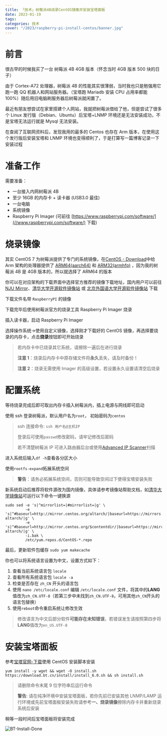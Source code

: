 ```yaml
---
title: 「技术」树莓派4B烧录CentOS镜像并安装宝塔面板
date: 2023-01-19
tags:
categories: 技术
cover: "/2023/raspberry-pi-install-centos/banner.jpg"
---
```


# 前言

很古早的时候我买了一台 树莓派 4B 4GB 版本（怀念当时 4GB 版本 500 块的日子）

由于 Cortex-A72 处理器，树莓派 4B 的性能其实很薄弱，当时我也只是勉强用它跑一跑 QQ 机器人和网站服务器。（宝塔跑 Mariadb 安装 CPU 占用率都能 100%）随后用旧电脑刷服务器后树莓派就闲置了。

最近有朋友想尝试在家里搭建个人网站，我就把树莓派借给了他，但是尝试了很多个 Linux 发行版（Debian、Ubuntu）后宝塔+LNMP 环境还是无法安装成功，不是宝塔无法运行就是 Mysql 无法安装。

在查阅了互联网资料后，发现我用的最多的 Centos 也存在 Arm 版本，在使用这个发行版后安装宝塔和 LNMP 环境也变得顺利了，于是打算写一篇博客记录一下安装过程

# 准备工作

需要准备：

- 一台接入内网树莓派 4B
- 至少 16GB 的内存卡 + 读卡器 (USB3.0 最佳)
- 一台电脑
- 系统镜像
- Raspberry Pi Imager (可前往 [https://www.raspberrypi.com/software/](//www.raspberrypi.com/software/) 下载)

# 烧录镜像

其实 CentOS 7 为树莓派提供了专门的系统镜像，在[CentOS - Download](https://www.centos.org/download/)中给 Arm 架构的处理器提供了 [ARM64(aarch64)](//isoredirect.centos.org/altarch/7/isos/aarch64/) 和 [ARM32(armhfp)](//isoredirect.centos.org/altarch/7/isos/armhfp/) ，因为我的树莓派 4B 是 4GB 版本的，所以就选择了 ARM64 的版本

你可以在对应架构的下载界面中选择官方推荐的镜像下载地址，国内用户可以前往[NJU Mirror](http://mirror.nju.edu.cn/centos-altarch/7.9.2009/isos/aarch64/images)、[清华大学开源软件镜像站](https://mirrors.tuna.tsinghua.edu.cn/centos-altarch/7.9.2009/isos/aarch64/images/) 或 [北京外国语大学开源软件镜像站](https://mirrors.bfsu.edu.cn/centos-altarch/7.9.2009/isos/aarch64/images/) 下载

下载文件名带 `RaspberryPI` 的镜像

下载完毕后使用树莓派官方的烧录工具 Raspberry Pi Imager 烧录

插入读卡器，启动 Raspberry Pi Imager

选择操作系统->使用自定义镜像，选择刚才下载好的 CentOS 镜像，再选择要烧录的内存卡，点击**烧录**按钮即可开始烧录

> 若内存卡中已烧录其它系统，请擦除一遍后在进行烧录
>
> **注意 1**：烧录后内存卡中原存储文件将**永久**丢失，请及时备份！
>
> **注意 2**：烧录无需使用 Imager 的高级设置，若设置永久设置请清空后烧录

# 配置系统

等待烧录完成后即可取出内存卡插入树莓派内，插上电源与网线即可启动

使用 ssh 登录树莓派，默认用户名为`root`， 初始密码为`centos`

> ssh 连接命令: `ssh 用户名@主机IP`
>
> 登录后可使用`passwd`修改密码，请牢记修改后密码
>
> 若不清楚树莓派 IP 可进入路由器后台或使用[Advanced IP Scanner](https://www.advanced-ip-scanner.com/)扫描

进入系统后输入`df -h`查看各分区大小

使用`rootfs-expand`拓展系统空间

> **警告**：请务必拓展系统空间，否则可能导致空间过下使得宝塔安装失败

新系统启动后推荐将软件源改为国内镜像，具体请参考镜像站帮助文档，如[清华大学镜像站](https://mirrors.tuna.tsinghua.edu.cn/help/centos-altarch/)可运行以下命令一键换源

```
sudo sed -e 's|^mirrorlist=|#mirrorlist=|g' \
         -e 's|^#baseurl=http://mirror.centos.org/altarch/|baseurl=https://mirrors.tuna.tsinghua.edu.cn/centos-altarch/|g' \
         -e 's|^#baseurl=http://mirror.centos.org/$contentdir/|baseurl=https://mirrors.tuna.tsinghua.edu.cn/centos-altarch/|g' \
         -i.bak \
         /etc/yum.repos.d/CentOS-*.repo
```

最后，更新软件包缓存 `sudo yum makecache`

你也可以将系统语言设置为中文，设置方式如下：

1. 查看当前系统语言包 `locale`
2. 查看所有系统语言包 `locale -a`
3. 检查是否存在 `zh_CN` 开头的语言包
4. 使用 `nano /etc/locale.conf` 编辑 `/etc/locale.conf` 文件，将其中的**LANG**值改为`zh_CN.UTF-8`（若第三步中未找到`zh_CN.UTF-8`，可用其他`zh_CN`开头的语言包替换）
5. 使用`reboot`命令重启系统让修改生效

> 修改语言为中文后部分软件**可能存在未知错误**，若错误发生请按照第四步将**LANG**值改为`en_US.UTF-8`

# 安装宝塔面板

参考[宝塔官网-下载](https://www.bt.cn/new/download.html)使用 CentOS 安装脚本安装

`yum install -y wget && wget -O install.sh https://download.bt.cn/install/install_6.0.sh && sh install.sh`

> 请删除命令末尾 9 位字符串后运行命令
>
> **警告**: 请在纯净环境中安装宝塔面板，若你先前已安装其他 LNMP/LAMP 运行环境或先前宝塔面板安装失败请参考**一、烧录镜像**擦除内存卡并重新烧录系统后安装

稍等一段时间后宝塔面板将安装完成

![BT-Install-Done](./console.png)
